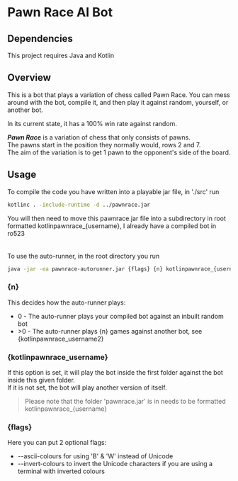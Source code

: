 # Pawn Race AI Bot

## Dependencies
This project requires Java and Kotlin

## Overview
This is a bot that plays a variation of chess called Pawn Race. You can mess around with the bot, compile it, and then play it against random, yourself, or another bot.

In its current state, it has a 100% win rate against random.

__*Pawn Race*__ is a variation of chess that only consists of pawns. <br />
The pawns start in the position they normally would, rows 2 and 7. <br />
The aim of the variation is to get 1 pawn to the opponent's side of the board.

## Usage

To compile the code you have written into a playable jar file, in './src' run
```bash
kotlinc . -include-runtime -d ../pawnrace.jar
```
You will then need to move this pawnrace.jar file into a subdirectory in root formatted kotlinpawnrace_{username}, I already have a compiled bot in ro523
<br /><br /><br />
To use the auto-runner, in the root directory you run 
```bash
java -jar -ea pawnrace-autorunner.jar {flags} {n} kotlinpawnrace_{username} {kotlinpawnrace_username2}
```

### {n}
This decides how the auto-runner plays:
 - 0 - The auto-runner plays your compiled bot against an inbuilt random bot
 - \>0 - The auto-runner plays {n} games against another bot, see {kotlinpawnrace_username2}

### {kotlinpawnrace_username}
If this option is set, it will play the bot inside the first folder against the bot inside this given folder.<br />
If it is not set, the bot will play another version of itself.
>Please note that the folder 'pawnrace.jar' is in needs to be formatted kotlinpawnrace_{username}

### {flags}
Here you can put 2 optional flags:
 - --ascii-colours for using 'B' & 'W' instead of Unicode
 - --invert-colours to invert the Unicode characters if you are using a terminal with inverted colours
